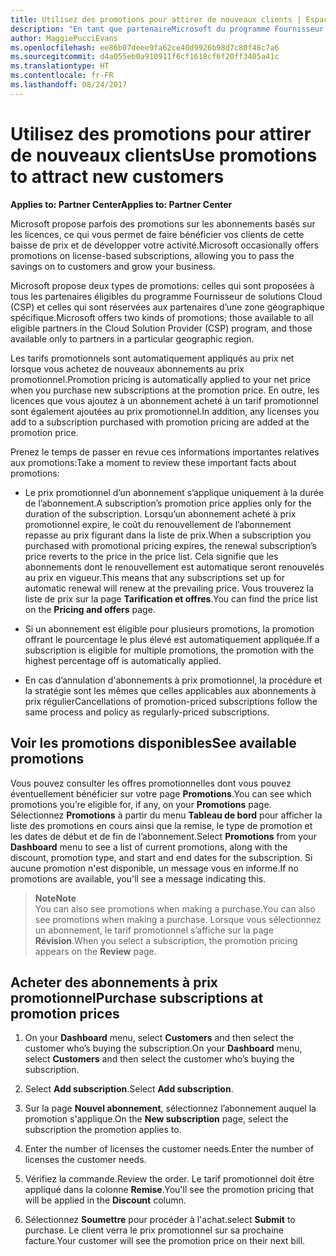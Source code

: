 ```yaml
---
title: Utilisez des promotions pour attirer de nouveaux clients | Espace partenaires
description: "En tant que partenaireMicrosoft du programme Fournisseur de solutions Cloud, vous pouvez acheter des abonnements à un tarif promotionnel et en faire bénéficier vos clients."
author: MaggiePucciEvans
ms.openlocfilehash: ee86b07deee9fa62ce40d9926b98d7c80f48c7a6
ms.sourcegitcommit: d4a055eb0a910911f6cf1618cf6f20ff3405a41c
ms.translationtype: HT
ms.contentlocale: fr-FR
ms.lasthandoff: 08/24/2017
---
```

# <a name="use-promotions-to-attract-new-customers"></a><span data-ttu-id="d86dc-103">Utilisez des promotions pour attirer de nouveaux clients</span><span class="sxs-lookup"><span data-stu-id="d86dc-103">Use promotions to attract new customers</span></span>  

**<span data-ttu-id="d86dc-104">Applies to: Partner Center</span><span class="sxs-lookup"><span data-stu-id="d86dc-104">Applies to: Partner Center</span></span>**

<!--[FWLink: https://go.microsoft.com/fwlink/?linkid=852469]-->

<span data-ttu-id="d86dc-105">Microsoft propose parfois des promotions sur les abonnements basés sur les licences, ce qui vous permet de faire bénéficier vos clients de cette baisse de prix et de développer votre activité.</span><span class="sxs-lookup"><span data-stu-id="d86dc-105">Microsoft occasionally offers promotions on license-based subscriptions, allowing you to pass the savings on to customers and grow your business.</span></span> 

<span data-ttu-id="d86dc-106">Microsoft propose deux types de promotions: celles qui sont proposées à tous les partenaires éligibles du programme Fournisseur de solutions Cloud (CSP) et celles qui sont réservées aux partenaires d’une zone géographique spécifique.</span><span class="sxs-lookup"><span data-stu-id="d86dc-106">Microsoft offers two kinds of promotions; those available to all eligible partners in the Cloud Solution Provider (CSP) program, and those available only to partners in a particular geographic region.</span></span>

<span data-ttu-id="d86dc-107">Les tarifs promotionnels sont automatiquement appliqués au prix net lorsque vous achetez de nouveaux abonnements au prix promotionnel.</span><span class="sxs-lookup"><span data-stu-id="d86dc-107">Promotion pricing is automatically applied to your net price when you purchase new subscriptions at the promotion price.</span></span> <span data-ttu-id="d86dc-108">En outre, les licences que vous ajoutez à un abonnement acheté à un tarif promotionnel sont également ajoutées au prix promotionnel.</span><span class="sxs-lookup"><span data-stu-id="d86dc-108">In addition, any licenses you add to a subscription purchased with promotion pricing are added at the promotion price.</span></span> 

<span data-ttu-id="d86dc-109">Prenez le temps de passer en revue ces informations importantes relatives aux promotions:</span><span class="sxs-lookup"><span data-stu-id="d86dc-109">Take a moment to review these important facts about promotions:</span></span>

-   <span data-ttu-id="d86dc-110">Le prix promotionnel d’un abonnement s’applique uniquement à la durée de l’abonnement.</span><span class="sxs-lookup"><span data-stu-id="d86dc-110">A subscription’s promotion price applies only for the duration of the subscription.</span></span> <span data-ttu-id="d86dc-111">Lorsqu’un abonnement acheté à prix promotionnel expire, le coût du renouvellement de l’abonnement repasse au prix figurant dans la liste de prix.</span><span class="sxs-lookup"><span data-stu-id="d86dc-111">When a subscription you purchased with promotional pricing expires, the renewal subscription’s price reverts to the price in the price list.</span></span> <span data-ttu-id="d86dc-112">Cela signifie que les abonnements dont le renouvellement est automatique seront renouvelés au prix en vigueur.</span><span class="sxs-lookup"><span data-stu-id="d86dc-112">This means that any subscriptions set up for automatic renewal will renew at the prevailing price.</span></span> <span data-ttu-id="d86dc-113">Vous trouverez la liste de prix sur la page **Tarification et offres**.</span><span class="sxs-lookup"><span data-stu-id="d86dc-113">You can find the price list on the **Pricing and offers** page.</span></span> 

-   <span data-ttu-id="d86dc-114">Si un abonnement est éligible pour plusieurs promotions, la promotion offrant le pourcentage le plus élevé est automatiquement appliquée.</span><span class="sxs-lookup"><span data-stu-id="d86dc-114">If a subscription is eligible for multiple promotions, the promotion with the highest percentage off is automatically applied.</span></span>

-   <span data-ttu-id="d86dc-115">En cas d’annulation d'abonnements à prix promotionnel, la procédure et la stratégie sont les mêmes que celles applicables aux abonnements à prix régulier</span><span class="sxs-lookup"><span data-stu-id="d86dc-115">Cancellations of promotion-priced subscriptions follow the same process and policy as regularly-priced subscriptions.</span></span>

## <a name="see-available-promotions"></a><span data-ttu-id="d86dc-116">Voir les promotions disponibles</span><span class="sxs-lookup"><span data-stu-id="d86dc-116">See available promotions</span></span>

<span data-ttu-id="d86dc-117">Vous pouvez consulter les offres promotionnelles dont vous pouvez éventuellement bénéficier sur votre page **Promotions**.</span><span class="sxs-lookup"><span data-stu-id="d86dc-117">You can see which promotions you’re eligible for, if any, on your **Promotions** page.</span></span> <span data-ttu-id="d86dc-118">Sélectionnez **Promotions** à partir du menu **Tableau de bord** pour afficher la liste des promotions en cours ainsi que la remise, le type de promotion et les dates de début et de fin de l’abonnement.</span><span class="sxs-lookup"><span data-stu-id="d86dc-118">Select **Promotions** from your **Dashboard** menu to see a list of current promotions, along with the discount, promotion type, and start and end dates for the subscription.</span></span> <span data-ttu-id="d86dc-119">Si aucune promotion n'est disponible, un message vous en informe.</span><span class="sxs-lookup"><span data-stu-id="d86dc-119">If no promotions are available, you'll see a message indicating this.</span></span> 

>**<span data-ttu-id="d86dc-120">Note</span><span class="sxs-lookup"><span data-stu-id="d86dc-120">Note</span></span>**<br>
<span data-ttu-id="d86dc-121">You can also see promotions when making a purchase.</span><span class="sxs-lookup"><span data-stu-id="d86dc-121">You can also see promotions when making a purchase.</span></span> <span data-ttu-id="d86dc-122">Lorsque vous sélectionnez un abonnement, le tarif promotionnel s’affiche sur la page **Révision**.</span><span class="sxs-lookup"><span data-stu-id="d86dc-122">When you select a subscription, the promotion pricing appears on the **Review** page.</span></span>

## <a name="purchase-subscriptions-at-promotion-prices"></a><span data-ttu-id="d86dc-123">Acheter des abonnements à prix promotionnel</span><span class="sxs-lookup"><span data-stu-id="d86dc-123">Purchase subscriptions at promotion prices</span></span>

1. <span data-ttu-id="d86dc-124">On your **Dashboard** menu, select **Customers** and then select the customer who’s buying the subscription.</span><span class="sxs-lookup"><span data-stu-id="d86dc-124">On your **Dashboard** menu, select **Customers** and then select the customer who’s buying the subscription.</span></span> 

2. <span data-ttu-id="d86dc-125">Select **Add subscription**.</span><span class="sxs-lookup"><span data-stu-id="d86dc-125">Select **Add subscription**.</span></span>

3. <span data-ttu-id="d86dc-126">Sur la page **Nouvel abonnement**, sélectionnez l’abonnement auquel la promotion s'applique.</span><span class="sxs-lookup"><span data-stu-id="d86dc-126">On the **New subscription** page, select the subscription the promotion applies to.</span></span>

4. <span data-ttu-id="d86dc-127">Enter the number of licenses the customer needs.</span><span class="sxs-lookup"><span data-stu-id="d86dc-127">Enter the number of licenses the customer needs.</span></span> 

5. <span data-ttu-id="d86dc-128">Vérifiez la commande.</span><span class="sxs-lookup"><span data-stu-id="d86dc-128">Review the order.</span></span> <span data-ttu-id="d86dc-129">Le tarif promotionnel doit être appliqué dans la colonne **Remise**.</span><span class="sxs-lookup"><span data-stu-id="d86dc-129">You'll see the promotion pricing that will be applied in the **Discount** column.</span></span>  

6.  <span data-ttu-id="d86dc-130">Sélectionnez **Soumettre** pour procéder à l'achat.</span><span class="sxs-lookup"><span data-stu-id="d86dc-130">select **Submit** to purchase.</span></span> <span data-ttu-id="d86dc-131">Le client verra le prix promotionnel sur sa prochaine facture.</span><span class="sxs-lookup"><span data-stu-id="d86dc-131">Your customer will see the promotion price on their next bill.</span></span>  



